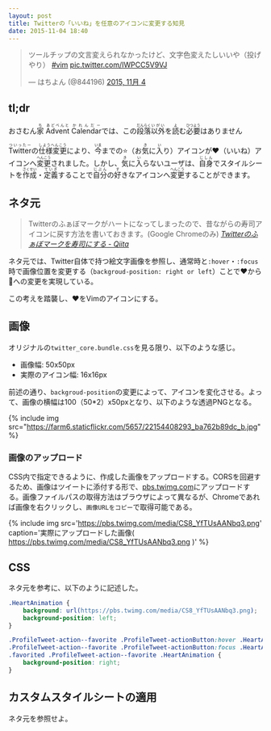 ```yaml
---
layout: post
title: Twitterの「いいね」を任意のアイコンに変更する知見
date: 2015-11-04 18:40
---
```


<blockquote class="twitter-tweet tw-align-center" lang="ja"><p lang="ja" dir="ltr">ツールチップの文言変えられなかったけど、文字色変えたしいいや（投げやり） <a href="https://twitter.com/hashtag/vim?src=hash">#vim</a> <a href="https://t.co/IWPCC5V9VJ">pic.twitter.com/IWPCC5V9VJ</a></p>&mdash; はちよん (@844196) <a href="https://twitter.com/844196/status/661820819207643136">2015, 11月 4</a></blockquote>
<script async src="//platform.twitter.com/widgets.js" charset="utf-8"></script>

## tl;dr

<div class="alert alert-info">おさむん<ruby>家<rt>ち</rt></ruby> <ruby>Advent<rt>あどべんと</rt></ruby> <ruby>Calendar<rt>かれんだー</rt></ruby>では、この<ruby>段落<rt>だんらく</rt></ruby><ruby>以外<rt>いがい</rt></ruby>を<ruby>読<rt>よ</rt></ruby>む<ruby>必要<rt>ひつよう</rt></ruby>はありません</div>

<ruby>Twitter<rt>ついったー</rt></ruby>の<ruby>仕様変更<rt>しようへんこう</rt></ruby>により、<ruby>今<rt>いま</rt></ruby>までの:star:（お<ruby>気<rt>き</rt></ruby>に<ruby>入<rt>い</rt></ruby>り）アイコンが:heart:（いいね）アイコンへ<ruby>変更<rt>へんこう</rt></ruby>されました。しかし、<ruby>気<rt>き</rt></ruby>に<ruby>入<rt>い</rt></ruby>らないユーザは、<ruby>自身<rt>じしん</rt></ruby>でスタイルシートを<ruby>作成<rt>さくせい</rt></ruby>・<ruby>定義<rt>ていぎ</rt></ruby>することで<ruby>自分<rt>じぶん</rt></ruby>の<ruby>好<rt>す</rt></ruby>きなアイコンへ<ruby>変更<rt>へんこう</rt></ruby>することができます。

## ネタ元

> Twitterのふぁぼマークがハートになってしまったので、昔ながらの寿司アイコンに戻す方法を書いておきます。(Google Chromeのみ)
<cite>[Twitterのふぁぼマークを寿司にする - Qiita](http://qiita.com/GODVA_GOBBA/items/34fd127578ddb91dfd82)</cite>

ネタ元では、Twitter自体で持つ絵文字画像を参照し、通常時と`:hover`・`:focus`時で画像位置を変更する（`backgroud-position: right or left`）ことで:heart:から:sushi:への変更を実現している。

この考えを踏襲し、:heart:をVimのアイコンにする。

## 画像

オリジナルの`twitter_core.bundle.css`を見る限り、以下のような感じ。

- 画像幅: 50x50px
- 実際のアイコン幅: 16x16px

前述の通り、`backgroud-position`の変更によって、アイコンを変化させる。よって、画像の横幅は100（50*2）x50pxとなり、以下のような透過PNGとなる。

{% include img src="https://farm6.staticflickr.com/5657/22154408293_ba762b89dc_b.jpg" %}

### <i class="fa fa-upload fa-fw"></i> 画像のアップロード

CSS内で指定できるように、作成した画像をアップロードする。CORSを回避するため、画像はツイートに添付する形で、[pbs.twimg.com](http://pbs.twimg.com)にアップロードする。画像ファイルパスの取得方法はブラウザによって異なるが、Chromeであれば画像を右クリックし、`画像URLをコピー`で取得可能である。

{% include img src='https://pbs.twimg.com/media/CS8_YfTUsAANbq3.png' caption='実際にアップロードした画像( https://pbs.twimg.com/media/CS8_YfTUsAANbq3.png )' %}

## CSS

ネタ元を参考に、以下のように記述した。

```css
.HeartAnimation {
    background: url(https://pbs.twimg.com/media/CS8_YfTUsAANbq3.png);
    background-position: left;
}

.ProfileTweet-action--favorite .ProfileTweet-actionButton:hover .HeartAnimation,
.ProfileTweet-action--favorite .ProfileTweet-actionButton:focus .HeartAnimation,
.favorited .ProfileTweet-action--favorite .HeartAnimation {
    background-position: right;
}
```

## カスタムスタイルシートの適用

ネタ元を参照せよ。
